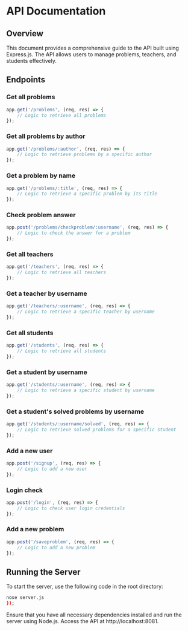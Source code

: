 # API Documentation

## Overview
This document provides a comprehensive guide to the API built using Express.js. The API allows users to manage problems, teachers, and students effectively.

## Endpoints

### Get all problems
```js
app.get('/problems', (req, res) => {
    // Logic to retrieve all problems
});
```

### Get all problems by author
```js
app.get('/problems/:author', (req, res) => {
    // Logic to retrieve problems by a specific author
});
```

### Get a problem by name
```js
app.get('/problems/:title', (req, res) => {
    // Logic to retrieve a specific problem by its title
});
```

### Check problem answer
```js
app.post('/problems/checkproblem/:username', (req, res) => {
    // Logic to check the answer for a problem
});
```

### Get all teachers
```js
app.get('/teachers', (req, res) => {
    // Logic to retrieve all teachers
});
```

### Get a teacher by username
```js
app.get('/teachers/:username', (req, res) => {
    // Logic to retrieve a specific teacher by username
});
```

### Get all students
```js
app.get('/students', (req, res) => {
    // Logic to retrieve all students
});
```

### Get a student by username
```js
app.get('/students/:username', (req, res) => {
    // Logic to retrieve a specific student by username
});
```

### Get a student's solved problems by username
```js
app.get('/students/:username/solved', (req, res) => {
    // Logic to retrieve solved problems for a specific student
});
```

### Add a new user
```js
app.post('/signup', (req, res) => {
    // Logic to add a new user
});
```

### Login check
```js
app.post('/login', (req, res) => {
    // Logic to check user login credentials
});
```

### Add a new problem
```js
app.post('/saveproblem', (req, res) => {
    // Logic to add a new problem
});
```

## Running the Server
To start the server, use the following code in the root directory:
```bash
nose server.js
});
```
Ensure that you have all necessary dependencies installed and run the server using Node.js. Access the API at http://localhost:8081.